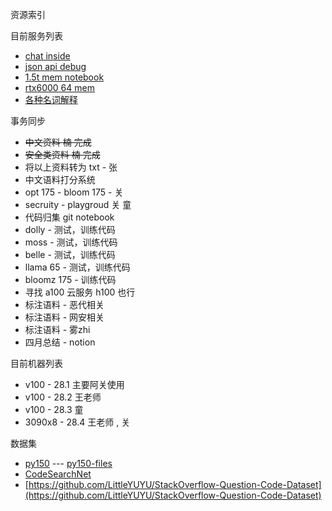 资源索引

目前服务列表

* [chat inside ](https://c.tibok.org)
* [json api debug](https://j.tibok.org)
* [1.5t mem notebook](http://10.254.28.2:8888/)
* [rtx6000 64 mem](http://10.254.28.2:9999)
* [各种名词解释](noun.md)

事务同步
* ~~中文资料  楠 完成~~
* ~~安全类资料  楠 完成~~
* 将以上资料转为 txt - 张
* 中文语料打分系统
* opt 175 - bloom 175 - 关
* secruity - playgroud 关 童
* 代码归集 git notebook
* dolly - 测试，训练代码
* moss - 测试，训练代码
* belle - 测试，训练代码
* llama 65 - 测试，训练代码
* bloomz 175 - 训练代码
* 寻找 a100 云服务 h100 也行
* 标注语料 - 恶代相关
* 标注语料 - 网安相关
* 标注语料 - 雾zhi
* 四月总结 - notion


目前机器列表

* v100 - 28.1  主要阿关使用
* v100 - 28.2  王老师
* v100 - 28.3  童
* 3090x8 - 28.4  王老师 , 关

数据集 
* [py150](https://www.sri.inf.ethz.ch/py150)  --- [py150-files](http://files.srl.inf.ethz.ch/data/py150_files.tar.gz)
* [CodeSearchNet](https://github.com/github/CodeSearchNet)
* [https://github.com/LittleYUYU/StackOverflow-Question-Code-Dataset](https://github.com/LittleYUYU/StackOverflow-Question-Code-Dataset)
